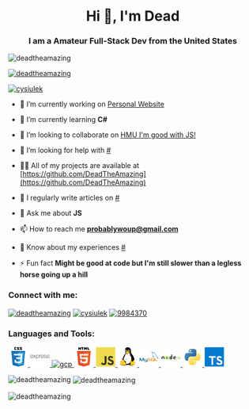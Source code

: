 <h1 align="center">Hi 👋, I'm Dead</h1>
<h3 align="center">I am a Amateur Full-Stack Dev from the United States</h3>

<p align="left"> <img src="https://komarev.com/ghpvc/?username=deadtheamazing&label=Profile%20views&color=0e75b6&style=flat" alt="deadtheamazing" /> </p>

<p align="left"> <a href="https://github.com/ryo-ma/github-profile-trophy"><img src="https://github-profile-trophy.vercel.app/?username=deadtheamazing" alt="deadtheamazing" /></a> </p>

<p align="left"> <a href="https://twitter.com/cysiulek" target="blank"><img src="https://img.shields.io/twitter/follow/cysiulek?logo=twitter&style=for-the-badge" alt="cysiulek" /></a> </p>

- 🔭 I’m currently working on [Personal Website](https://github.com/DeadTheAmazing/personalwebsite)

- 🌱 I’m currently learning **C#**

- 👯 I’m looking to collaborate on [HMU I'm good with JS!](#)

- 🤝 I’m looking for help with [#](#)

- 👨‍💻 All of my projects are available at [https://github.com/DeadTheAmazing](https://github.com/DeadTheAmazing)

- 📝 I regularly write articles on [#](#)

- 💬 Ask me about **JS**

- 📫 How to reach me **probablywoup@gmail.com**

- 📄 Know about my experiences [#](#)

- ⚡ Fun fact **Might be good at code but I'm still slower than a legless horse going up a hill**

<h3 align="left">Connect with me:</h3>
<p align="left">
<a href="https://codepen.io/deadtheamazing" target="blank"><img align="center" src="https://raw.githubusercontent.com/rahuldkjain/github-profile-readme-generator/master/src/images/icons/Social/codepen.svg" alt="deadtheamazing" height="30" width="40" /></a>
<a href="https://twitter.com/cysiulek" target="blank"><img align="center" src="https://raw.githubusercontent.com/rahuldkjain/github-profile-readme-generator/master/src/images/icons/Social/twitter.svg" alt="cysiulek" height="30" width="40" /></a>
<a href="https://stackoverflow.com/users/9984370" target="blank"><img align="center" src="https://raw.githubusercontent.com/rahuldkjain/github-profile-readme-generator/master/src/images/icons/Social/stack-overflow.svg" alt="9984370" height="30" width="40" /></a>
</p>

<h3 align="left">Languages and Tools:</h3>
<p align="left"> <a href="https://www.w3schools.com/css/" target="_blank"> <img src="https://raw.githubusercontent.com/devicons/devicon/master/icons/css3/css3-original-wordmark.svg" alt="css3" width="40" height="40"/> </a> <a href="https://expressjs.com" target="_blank"> <img src="https://raw.githubusercontent.com/devicons/devicon/master/icons/express/express-original-wordmark.svg" alt="express" width="40" height="40"/> </a> <a href="https://cloud.google.com" target="_blank"> <img src="https://www.vectorlogo.zone/logos/google_cloud/google_cloud-icon.svg" alt="gcp" width="40" height="40"/> </a> <a href="https://www.w3.org/html/" target="_blank"> <img src="https://raw.githubusercontent.com/devicons/devicon/master/icons/html5/html5-original-wordmark.svg" alt="html5" width="40" height="40"/> </a> <a href="https://developer.mozilla.org/en-US/docs/Web/JavaScript" target="_blank"> <img src="https://raw.githubusercontent.com/devicons/devicon/master/icons/javascript/javascript-original.svg" alt="javascript" width="40" height="40"/> </a> <a href="https://www.linux.org/" target="_blank"> <img src="https://raw.githubusercontent.com/devicons/devicon/master/icons/linux/linux-original.svg" alt="linux" width="40" height="40"/> </a> <a href="https://www.mysql.com/" target="_blank"> <img src="https://raw.githubusercontent.com/devicons/devicon/master/icons/mysql/mysql-original-wordmark.svg" alt="mysql" width="40" height="40"/> </a> <a href="https://nodejs.org" target="_blank"> <img src="https://raw.githubusercontent.com/devicons/devicon/master/icons/nodejs/nodejs-original-wordmark.svg" alt="nodejs" width="40" height="40"/> </a> <a href="https://www.python.org" target="_blank"> <img src="https://raw.githubusercontent.com/devicons/devicon/master/icons/python/python-original.svg" alt="python" width="40" height="40"/> </a> <a href="https://www.typescriptlang.org/" target="_blank"> <img src="https://raw.githubusercontent.com/devicons/devicon/master/icons/typescript/typescript-original.svg" alt="typescript" width="40" height="40"/> </a> </p>

<p><img align="left" src="https://github-readme-stats.vercel.app/api/top-langs?username=deadtheamazing&show_icons=true&locale=en&layout=compact" alt="deadtheamazing" /></p>

<p>&nbsp;<img align="center" src="https://github-readme-stats.vercel.app/api?username=deadtheamazing&show_icons=true&locale=en" alt="deadtheamazing" /></p>

<p><img align="center" src="https://github-readme-streak-stats.herokuapp.com/?user=deadtheamazing&" alt="deadtheamazing" /></p>
